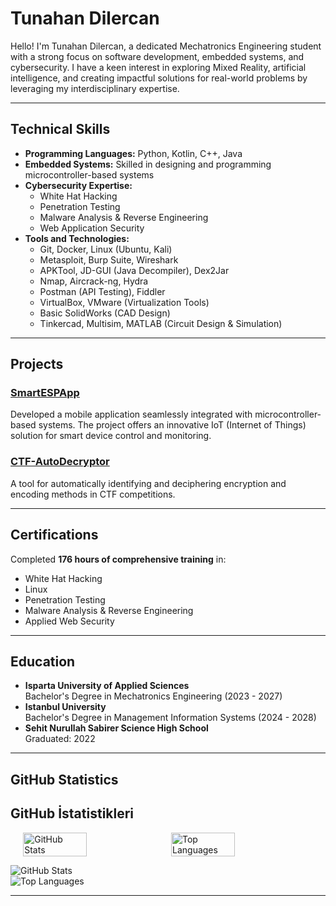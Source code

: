 # Tunahan Dilercan

Hello! I'm Tunahan Dilercan, a dedicated Mechatronics Engineering student with a strong focus on software development, embedded systems, and cybersecurity. I have a keen interest in exploring Mixed Reality, artificial intelligence, and creating impactful solutions for real-world problems by leveraging my interdisciplinary expertise.

---

## Technical Skills
- **Programming Languages:** Python, Kotlin, C++, Java  
- **Embedded Systems:** Skilled in designing and programming microcontroller-based systems  
- **Cybersecurity Expertise:**  
  - White Hat Hacking  
  - Penetration Testing  
  - Malware Analysis & Reverse Engineering  
  - Web Application Security  
- **Tools and Technologies:**  
  - Git, Docker, Linux (Ubuntu, Kali)  
  - Metasploit, Burp Suite, Wireshark  
  - APKTool, JD-GUI (Java Decompiler), Dex2Jar  
  - Nmap, Aircrack-ng, Hydra  
  - Postman (API Testing), Fiddler  
  - VirtualBox, VMware (Virtualization Tools)  
  - Basic SolidWorks (CAD Design)  
  - Tinkercad, Multisim, MATLAB (Circuit Design & Simulation)  

---

## Projects
### [SmartESPApp](https://github.com/TunahanDilercan/SmartESPApp)
Developed a mobile application seamlessly integrated with microcontroller-based systems. The project offers an innovative IoT (Internet of Things) solution for smart device control and monitoring.
### [CTF-AutoDecryptor](https://github.com/TunahanDilercan/CTF-AutoDecryptor)
A tool for automatically identifying and deciphering encryption and encoding methods in CTF competitions.

---

## Certifications
Completed **176 hours of comprehensive training** in:
- White Hat Hacking  
- Linux  
- Penetration Testing  
- Malware Analysis & Reverse Engineering  
- Applied Web Security  

---

## Education
- **Isparta University of Applied Sciences**  
  Bachelor's Degree in Mechatronics Engineering (2023 - 2027)  
- **Istanbul University**  
  Bachelor's Degree in Management Information Systems (2024 - 2028)  
- **Sehit Nurullah Sabirer Science High School**  
  Graduated: 2022  

---

## GitHub Statistics
## GitHub İstatistikleri

<div style="display: flex; align-items: center; justify-content: center;">
  <!-- GitHub Stats -->
  <img src="https://github-readme-stats.vercel.app/api?username=TunahanDilercan&theme=dark&hide_border=false" alt="GitHub Stats" style="width: 45%; margin-right: 10px;"/>

  <!-- Most Used Languages -->
  <img src="https://github-readme-stats.vercel.app/api/top-langs/?username=TunahanDilercan&layout=compact&theme=dark&hide_border=true" alt="Top Languages" style="width: 45%;"/>
</div>

![GitHub Stats](https://github-readme-stats.vercel.app/api?username=TunahanDilercan&theme=dark&hide_border=false)  
![Top Languages](https://github-readme-stats.vercel.app/api/top-langs/?username=TunahanDilercan&layout=compact&theme=dark&hide_border=false)


---
